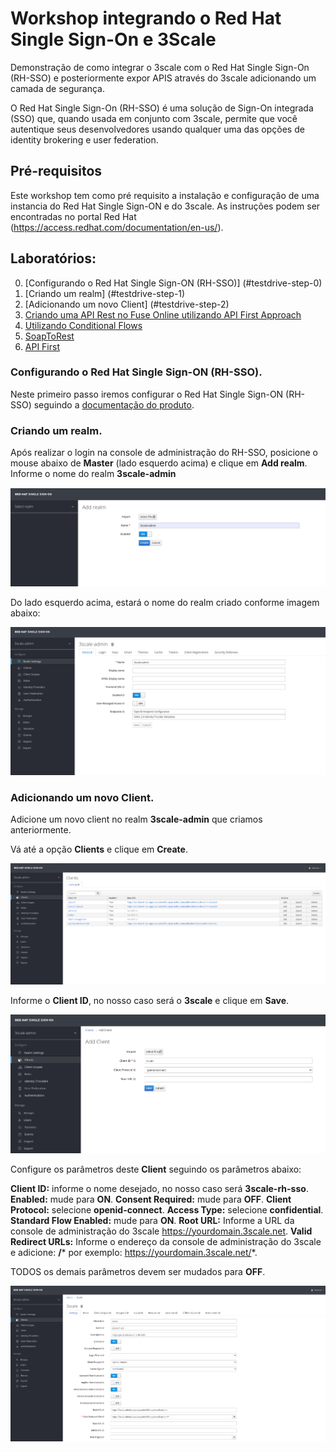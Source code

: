 # Workshop integrando o Red Hat Single Sign-On e 3Scale

Demonstração de como integrar o 3scale com o Red Hat Single Sign-On (RH-SSO) e posteriormente expor APIS através do 3scale adicionando um camada de segurança.

O Red Hat Single Sign-On (RH-SSO) é uma solução de Sign-On integrada (SSO) que, quando usada em conjunto com 3scale, permite que você autentique seus desenvolvedores usando qualquer uma das opções de identity brokering e user federation.

## Pré-requisitos

Este workshop tem como pré requisito a instalação e configuração de uma instancia do Red Hat Single Sign-ON e do 3scale. As instruções podem ser encontradas no portal Red Hat (https://access.redhat.com/documentation/en-us/).

## Laboratórios:

0. [Configurando o Red Hat Single Sign-ON (RH-SSO)] (#testdrive-step-0)
1. [Criando um realm] (#testdrive-step-1)
2. [Adicionando um novo Client] (#testdrive-step-2)
3. [Criando uma API Rest no Fuse Online utilizando API First Approach](#testdrive-step-3)
4. [Utilizando Conditional Flows](#testdrive-step-4)
4. [SoapToRest](https://developers.redhat.com/blog/2018/07/24/migrate-soap-to-rest-with-camel/)
5. [API First](https://developers.redhat.com/blog/2018/07/12/contract-first-api-design-with-apicurio-and-red-hat-fuse/)


### Configurando o Red Hat Single Sign-ON (RH-SSO). <a name="testdrive-step-0"></a>

Neste primeiro passo iremos configurar o Red Hat Single Sign-ON (RH-SSO) seguindo a [documentação do produto](https://access.redhat.com/documentation/en-us/red_hat_3scale_api_management/2.9/html-single/creating_the_developer_portal/index#enabling_and_disabling_authentication_via_red_hat_single_sign_on).

### Criando um realm. <a name="testdrive-step-1"></a>

Após realizar o login na console de administração do RH-SSO, posicione o mouse abaixo de **Master** (lado esquerdo acima) e clique em **Add realm**.
Informe o nome do realm **3scale-admin**

![](images/1.png)

Do lado esquerdo acima, estará o nome do realm criado conforme imagem abaixo:

![](images/2.png)


### Adicionando um novo Client. <a name="testdrive-step-2"></a>

Adicione um novo client no realm **3scale-admin** que criamos anteriormente.

Vá até a opção **Clients** e clique em **Create**.

![](images/3.png)

Informe o **Client ID**, no nosso caso será o **3scale** e clique em **Save**.

![](images/4.png)

Configure os parâmetros deste **Client** seguindo os parâmetros abaixo:

**Client ID:** informe o nome desejado, no nosso caso será **3scale-rh-sso**.
**Enabled:** mude para **ON**.
**Consent Required:** mude para **OFF**.
**Client Protocol:** selecione **openid-connect**.
**Access Type:** selecione **confidential**.
**Standard Flow Enabled:** mude para **ON**.
**Root URL:** Informe a URL da console de administração do 3scale https://yourdomain.3scale.net.
**Valid Redirect URLs:** Informe o endereço da console de administração do 3scale e adicione: **/*** por exemplo: https://yourdomain.3scale.net/*.

TODOS os demais parâmetros devem ser mudados para **OFF**.

![](images/5.png)









